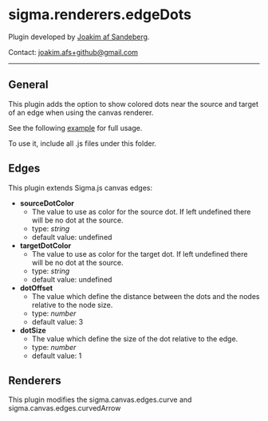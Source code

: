 sigma.renderers.edgeDots
========================

Plugin developed by [Joakim af Sandeberg](https://github.com/jotunacorn).

Contact: joakim.afs+github@gmail.com

---
## General
This plugin adds the option to show colored dots near the source and target of an edge when using the canvas renderer.

See the following [example](../../examples/plugin-edgeDots.html) for full usage.

To use it, include all .js files under this folder.

## Edges

This plugin extends Sigma.js canvas edges:
 * **sourceDotColor**
   * The value to use as color for the source dot. If left undefined there will be no dot at the source.
   * type: *string*
   * default value: undefined
 * **targetDotColor**
   * The value to use as color for the target dot. If left undefined there will be no dot at the source.
   * type: *string*
   * default value: undefined
 * **dotOffset**
   * The value which define the distance between the dots and the nodes relative to the node size.
   * type: *number*
   * default value: 3
 * **dotSize**
   * The value which define the size of the dot relative to the edge.
   * type: *number*
   * default value: 1
## Renderers

This plugin modifies the sigma.canvas.edges.curve and sigma.canvas.edges.curvedArrow

